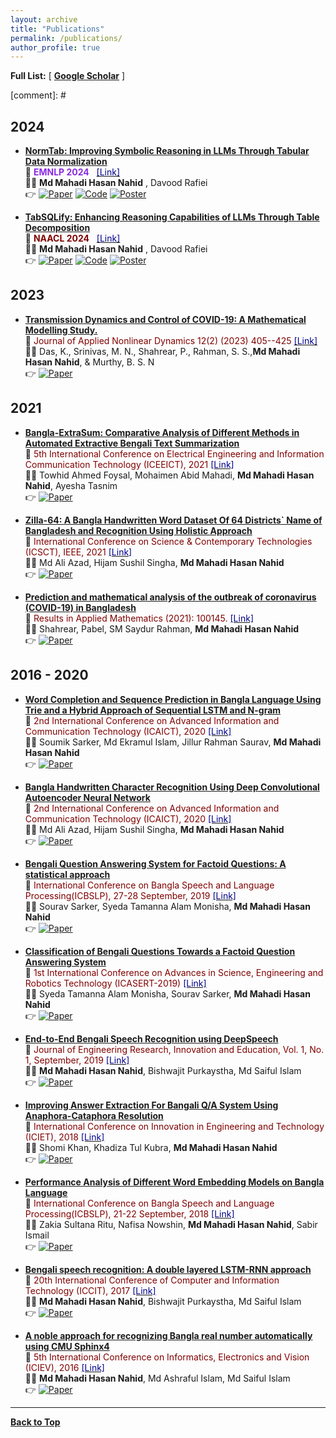 ```yaml
---
layout: archive
title: "Publications"
permalink: /publications/
author_profile: true
---
```


**Full List:** [ [**Google Scholar**](https://scholar.google.com/citations?user=WixxaYsAAAAJ&hl=en) ]

<!-- <span style ="color:BlueViolet"> [\**indicates equal contribution*]</span> -->

<!-- [comment]: # \| [**Favorite Quotes**](#favorite-quotes) -->

[comment]: # <br/>

## 2024
* [**NormTab: Improving Symbolic Reasoning in LLMs Through Tabular Data Normalization**](https://aclanthology.org/2024.findings-emnlp.203/)<br/>
📰 <span style ="color:BlueViolet"> **EMNLP 2024** &nbsp; </span> [<span style ="color:DarkBlue"> [Link] </span>](https://aclanthology.org/2024.findings-emnlp.203/) <br/>
👨‍💻 **Md Mahadi Hasan Nahid** , Davood Rafiei <br/>
👉 [![Paper](https://img.shields.io/badge/Paper-blue)](https://aclanthology.org/2024.findings-emnlp.203/) [![Code](https://img.shields.io/badge/Code-blue)](https://github.com/mahadi-nahid/NormTab) [![Poster](https://img.shields.io/badge/Poster-green)](https://github.com/mahadi-nahid/NormTab/blob/2e3c65e29c7cd71bc2a9e6c392eae2cd8b600b39/NormTab_EMNLP_2024-A0-4.pdf)

* [**TabSQLify: Enhancing Reasoning Capabilities of LLMs Through Table Decomposition**](https://aclanthology.org/2024.naacl-long.320/)<br/>
📰 <span style ="color:Maroon"> **NAACL 2024** &nbsp; </span> [<span style ="color:DarkBlue"> [Link] </span>](https://aclanthology.org/2024.naacl-long.320/) <br/>
👨‍💻 **Md Mahadi Hasan Nahid** , Davood Rafiei <br/>
👉 [![Paper](https://img.shields.io/badge/Paper-blue)](https://aclanthology.org/2024.naacl-long.320/) [![Code](https://img.shields.io/badge/Code-blue)](https://github.com/mahadi-nahid/TabSQLify) [![Poster](https://img.shields.io/badge/Poster-green)](https://github.com/mahadi-nahid/TabSQLify/blob/47af3856f6ad71f2545781438a6a9daa2e65c09c/A0_TabSQLify_NAACL_2024-print.pdf)

## 2023
* [**Transmission Dynamics and Control of COVID-19: A Mathematical Modelling Study.**](https://www.lhscientificpublishing.com/Journals/articles/DOI-10.5890-JAND.2023.06.015.aspx)<br/>
📰 <span style ="color:Maroon"> Journal of Applied Nonlinear Dynamics 12(2) (2023) 405--425 </span> [<span style ="color:DarkBlue"> [Link] </span>](https://www.lhscientificpublishing.com/Journals/articles/DOI-10.5890-JAND.2023.06.015.aspx) <br/>
👨‍💻 Das, K., Srinivas, M. N., Shahrear, P., Rahman, S. S.,**Md Mahadi Hasan Nahid**, & Murthy, B. S. N <br/>
👉 [![Paper](https://img.shields.io/badge/Paper-blue)](https://www.lhscientificpublishing.com/Journals/articles/DOI-10.5890-JAND.2023.06.015.aspx)

## 2021
* [**Bangla-ExtraSum: Comparative Analysis of Different Methods in Automated Extractive Bengali Text Summarization**](https://ieeexplore.ieee.org/abstract/document/9667900)<br/>
📰 <span style ="color:Maroon"> 5th International Conference on Electrical Engineering and Information Communication Technology (ICEEICT), 2021  </span> [<span style ="color:DarkBlue"> [Link] </span>](https://ieeexplore.ieee.org/abstract/document/9667900) <br/>
👨‍💻 Towhid Ahmed Foysal, Mohaimen Abid Mahadi, **Md Mahadi Hasan Nahid**, Ayesha Tasnim <br/>
👉 [![Paper](https://img.shields.io/badge/Paper-blue)](https://ieeexplore.ieee.org/abstract/document/9667900)

* [**Zilla-64: A Bangla Handwritten Word Dataset Of 64 Districts` Name of Bangladesh and Recognition Using Holistic Approach**](https://ieeexplore.ieee.org/document/9642594)<br/>
📰 <span style ="color:Maroon"> International Conference on Science & Contemporary Technologies (ICSCT), IEEE, 2021 </span> [<span style ="color:DarkBlue"> [Link] </span>](https://ieeexplore.ieee.org/document/9642594) <br/>
👨‍💻 Md Ali Azad, Hijam Sushil Singha, **Md Mahadi Hasan Nahid** <br/>
👉 [![Paper](https://img.shields.io/badge/Paper-blue)](https://ieeexplore.ieee.org/document/9642594)

* [**Prediction and mathematical analysis of the outbreak of coronavirus (COVID-19) in Bangladesh**](https://www.sciencedirect.com/science/article/pii/S2590037421000054)<br/>
📰 <span style ="color:Maroon"> Results in Applied Mathematics (2021): 100145. </span> [<span style ="color:DarkBlue"> [Link] </span>](https://www.sciencedirect.com/science/article/pii/S2590037421000054) <br/>
👨‍💻 Shahrear, Pabel, SM Saydur Rahman, **Md Mahadi Hasan Nahid** <br/>
👉 [![Paper](https://img.shields.io/badge/Paper-blue)](https://www.sciencedirect.com/science/article/pii/S2590037421000054)

## 2016 - 2020
* [**Word Completion and Sequence Prediction in Bangla Language Using Trie and a Hybrid Approach of Sequential LSTM and N-gram**](https://ieeexplore.ieee.org/abstract/document/9333518)<br/>
📰 <span style ="color:Maroon"> 2nd International Conference on Advanced Information and Communication Technology (ICAICT), 2020 </span> [<span style ="color:DarkBlue"> [Link] </span>](https://ieeexplore.ieee.org/abstract/document/9333518) <br/>
👨‍💻 Soumik Sarker, Md Ekramul Islam, Jillur Rahman Saurav, **Md Mahadi Hasan Nahid** <br/>
👉 [![Paper](https://img.shields.io/badge/Paper-blue)](https://ieeexplore.ieee.org/abstract/document/9333518)

* [**Bangla Handwritten Character Recognition Using Deep Convolutional Autoencoder Neural Network**](https://ieeexplore.ieee.org/abstract/document/9333472)<br/>
📰 <span style ="color:Maroon"> 2nd International Conference on Advanced Information and Communication Technology (ICAICT), 2020 </span> [<span style ="color:DarkBlue"> [Link] </span>](https://ieeexplore.ieee.org/abstract/document/9333472) <br/>
👨‍💻 Md Ali Azad, Hijam Sushil Singha, **Md Mahadi Hasan Nahid** <br/>
👉 [![Paper](https://img.shields.io/badge/Paper-blue)](https://ieeexplore.ieee.org/abstract/document/9333472)

* [**Bengali Question Answering System for Factoid Questions: A statistical approach**](https://ieeexplore.ieee.org/abstract/document/9084028/)<br/>
📰 <span style ="color:Maroon"> International Conference on Bangla Speech and Language Processing(ICBSLP), 27-28 September, 2019 </span> [<span style ="color:DarkBlue"> [Link] </span>](https://ieeexplore.ieee.org/abstract/document/9084028/) <br/>
👨‍💻 Sourav Sarker, Syeda Tamanna Alam Monisha, **Md Mahadi Hasan Nahid** <br/>
👉 [![Paper](https://img.shields.io/badge/Paper-blue)](https://ieeexplore.ieee.org/abstract/document/9084028/)

* [**Classification of Bengali Questions Towards a Factoid Question Answering System**](https://ieeexplore.ieee.org/abstract/document/8934567/)<br/>
📰 <span style ="color:Maroon"> 1st International Conference on Advances in Science, Engineering and Robotics Technology (ICASERT-2019) </span> [<span style ="color:DarkBlue"> [Link] </span>](https://ieeexplore.ieee.org/abstract/document/8934567/) <br/>
👨‍💻 Syeda Tamanna Alam Monisha, Sourav Sarker, **Md Mahadi Hasan Nahid** <br/>
👉 [![Paper](https://img.shields.io/badge/Paper-blue)](https://ieeexplore.ieee.org/abstract/document/8934567/)

* [**End-to-End Bengali Speech Recognition using DeepSpeech**](https://www.researchgate.net/profile/Md-Mahadi-Hasan-Nahid/publication/337940431_End-to-End_Bengali_Speech_Recognition_using_DeepSpeech/links/61001ee12bf3553b2916e24f/End-to-End-Bengali-Speech-Recognition-using-DeepSpeech.pdf)<br/>
📰 <span style ="color:Maroon"> Journal of Engineering Research, Innovation and Education, Vol. 1, No. 1, September, 2019 </span> [<span style ="color:DarkBlue"> [Link] </span>](https://www.researchgate.net/profile/Md-Mahadi-Hasan-Nahid/publication/337940431_End-to-End_Bengali_Speech_Recognition_using_DeepSpeech/links/61001ee12bf3553b2916e24f/End-to-End-Bengali-Speech-Recognition-using-DeepSpeech.pdf) <br/>
👨‍💻  **Md Mahadi Hasan Nahid**, Bishwajit Purkaystha, Md Saiful Islam <br/>
👉 [![Paper](https://img.shields.io/badge/Paper-blue)](https://www.researchgate.net/profile/Md-Mahadi-Hasan-Nahid/publication/337940431_End-to-End_Bengali_Speech_Recognition_using_DeepSpeech/links/61001ee12bf3553b2916e24f/End-to-End-Bengali-Speech-Recognition-using-DeepSpeech.pdf)

* [**Improving Answer Extraction For Bangali Q/A System Using Anaphora-Cataphora Resolution**](https://ieeexplore.ieee.org/abstract/document/8660888/)<br/>
📰 <span style ="color:Maroon"> International Conference on Innovation in Engineering and Technology (ICIET), 2018 </span> [<span style ="color:DarkBlue"> [Link] </span>](https://ieeexplore.ieee.org/abstract/document/8660888/) <br/>
👨‍💻 Shomi Khan, Khadiza Tul Kubra, **Md Mahadi Hasan Nahid** <br/>
👉 [![Paper](https://img.shields.io/badge/Paper-blue)](https://ieeexplore.ieee.org/abstract/document/8660888/)

* [**Performance Analysis of Different Word Embedding Models on Bangla Language**](https://ieeexplore.ieee.org/abstract/document/8554681/)<br/>
📰 <span style ="color:Maroon"> International Conference on Bangla Speech and Language Processing(ICBSLP), 21-22 September, 2018 </span> [<span style ="color:DarkBlue"> [Link] </span>](https://ieeexplore.ieee.org/abstract/document/8554681/) <br/>
👨‍💻 Zakia Sultana Ritu, Nafisa Nowshin, **Md Mahadi Hasan Nahid**, Sabir Ismail <br/>
👉 [![Paper](https://img.shields.io/badge/Paper-blue)](https://ieeexplore.ieee.org/abstract/document/8554681/)

* [**Bengali speech recognition: A double layered LSTM-RNN approach**](https://ieeexplore.ieee.org/abstract/document/8281848)<br/>
📰 <span style ="color:Maroon"> 20th International Conference of Computer and Information Technology (ICCIT), 2017 </span> [<span style ="color:DarkBlue"> [Link] </span>](https://ieeexplore.ieee.org/abstract/document/8281848) <br/>
👨‍💻 **Md Mahadi Hasan Nahid**, Bishwajit Purkaystha, Md Saiful Islam <br/>
👉 [![Paper](https://img.shields.io/badge/Paper-blue)](https://ieeexplore.ieee.org/abstract/document/8281848)

* [**A noble approach for recognizing Bangla real number automatically using CMU Sphinx4**](https://ieeexplore.ieee.org/abstract/document/7760121/)<br/>
📰 <span style ="color:Maroon"> 5th International Conference on Informatics, Electronics and Vision (ICIEV), 2016 </span> [<span style ="color:DarkBlue"> [Link] </span>](https://ieeexplore.ieee.org/abstract/document/7760121/) <br/>
👨‍💻 **Md Mahadi Hasan Nahid**, Md Ashraful Islam, Md Saiful Islam <br/>
👉 [![Paper](https://img.shields.io/badge/Paper-blue)](https://ieeexplore.ieee.org/abstract/document/7760121/)

----------------------------------------

[**Back to Top**](#)

<!-- * [****]()<br/>
📰 <span style ="color:Maroon">  </span> [<span style ="color:DarkBlue"> [Link] </span>]() <br/>
👨‍💻  **Md Mahadi Hasan Nahid** <br/>
👉 [![Paper](https://img.shields.io/badge/Paper-blue)]() -->
